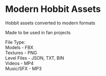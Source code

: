 # Modern Hobbit Assets
Hobbit assets converted to modern formats
 
Made to be used in fan projects

File Type:  
 Models - FBX  
 Textures - PNG  
 Level Files - JSON, TXT, BIN  
 Videos - MP4  
 Music/SFX - MP3  
